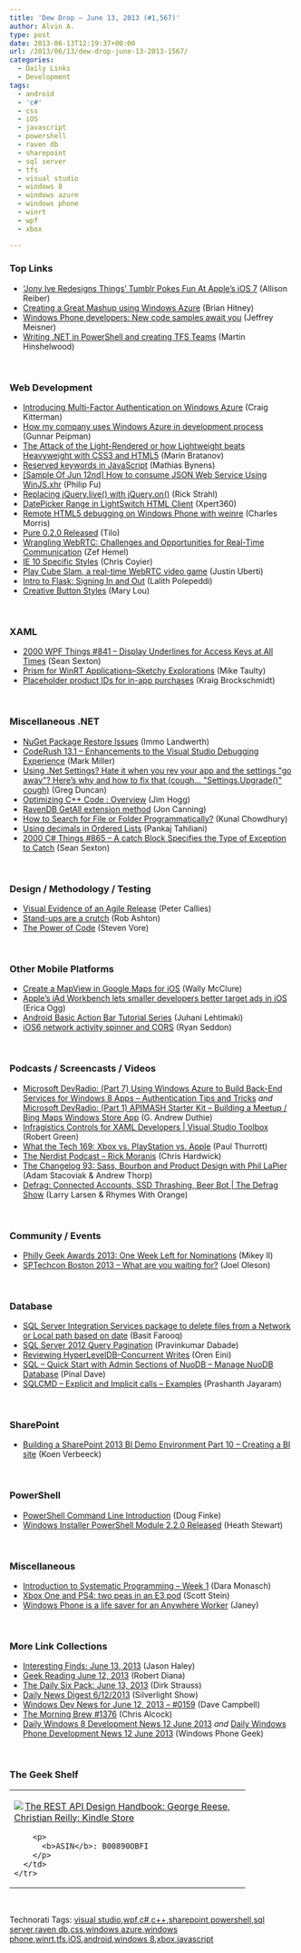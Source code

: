 ```yaml
---
title: 'Dew Drop – June 13, 2013 (#1,567)'
author: Alvin A.
type: post
date: 2013-06-13T12:19:37+00:00
url: /2013/06/13/dew-drop-june-13-2013-1567/
categories:
  - Daily Links
  - Development
tags:
  - android
  - 'c#'
  - css
  - iOS
  - javascript
  - powershell
  - raven db
  - sharepoint
  - sql server
  - tfs
  - visual studio
  - windows 8
  - windows azure
  - windows phone
  - winrt
  - wpf
  - xbox

---
```

### <a name="top"></a>Top Links

  * <a href="http://feeds.mashable.com/~r/Mashable/~3/-eMrzm7j74A/" target="_blank">&#8216;Jony Ive Redesigns Things&#8217; Tumblr Pokes Fun At Apple&#8217;s iOS 7</a> (Allison Reiber)
  * <a href="http://feedproxy.google.com/~r/structuretoobig/~3/BmqrLe8GcaY/post.aspx" target="_blank">Creating a Great Mashup using Windows Azure</a> (Brian Hitney)
  * <a href="http://blogs.technet.com/b/firehose/archive/2013/06/12/windows-phone-developers-new-code-samples-await-you.aspx" target="_blank">Windows Phone developers: New code samples await you</a> (Jeffrey Meisner)
  * <a href="http://feeds.hinshelwood.com/~/42273079/0/visualstudioalm~Writing-NET-in-PowerShell-and-creating-TFS-Teams/" target="_blank">Writing .NET in PowerShell and creating TFS Teams</a> (Martin Hinshelwood)

&#160;

### <a name="web"></a>Web Development

  * <a href="http://blogs.msdn.com/b/windowsazure/archive/2013/06/12/introducing-multi-factor-authentication-on-windows-azure.aspx" target="_blank">Introducing Multi-Factor Authentication on Windows Azure</a> (Craig Kitterman)
  * <a href="http://feedproxy.google.com/~r/gunnarpeipman/~3/yna5d1iPZXI/" target="_blank">How my company uses Windows Azure in development process</a> (Gunnar Peipman)
  * <a href="http://feedproxy.google.com/~r/Telerik/~3/dclG5sUY8hI/Attack-of-the-light-rendered-CSS3-and-HTML5-win" target="_blank">The Attack of the Light-Rendered or how Lightweight beats Heavyweight with CSS3 and HTML5</a> (Marin Bratanov)
  * <a href="http://mathiasbynens.be/notes/reserved-keywords" target="_blank">Reserved keywords in JavaScript</a> (Mathias Bynens)
  * <a href="http://blogs.msdn.com/b/codefx/archive/2013/06/13/sample-of-jun-12nd-how-to-consume-json-web-service-using-winjs-xhr.aspx" target="_blank">[Sample Of Jun 12nd] How to consume JSON Web Service Using WinJS.xhr</a> (Philip Fu)
  * <a href="http://feedproxy.google.com/~r/RickStrahl/~3/cZ-Brryhx0A/Replacing-jQuerylive-with-jQueryon" target="_blank">Replacing jQuery.live() with jQuery.on()</a> (Rick Strahl)
  * <a href="http://xpert360.wordpress.com/2013/06/12/datepicker-range-in-lightswitch-html-client/" target="_blank">DatePicker Range in LightSwitch HTML Client</a> (Xpert360)
  * <a href="http://blogs.windows.com/windows_phone/b/wpdev/archive/2013/06/12/remote-html5-debugging-on-windows-phone-with-weinre.aspx" target="_blank">Remote HTML5 debugging on Windows Phone with weinre</a> (Charles Morris)
  * <a href="http://feeds.yuiblog.com/~r/YahooUserInterfaceBlog/~3/s484kosBZGA/" target="_blank">Pure 0.2.0 Released</a> (Tilo)
  * <a href="http://www.infoq.com/news/2013/06/wrangling-webrtc" target="_blank">Wrangling WebRTC: Challenges and Opportunities for Real-Time Communication</a> (Zef Hemel)
  * <a href="http://css-tricks.com/ie-10-specific-styles/" target="_blank">IE 10 Specific Styles</a> (Chris Coyier)
  * <a href="http://blog.chromium.org/2013/06/play-cube-slam-real-time-webrtc-video.html" target="_blank">Play Cube Slam, a real-time WebRTC video game</a> (Justin Uberti)
  * <a href="http://feedproxy.google.com/~r/nettuts/~3/E4cf3iGOp7M/" target="_blank">Intro to Flask: Signing In and Out</a> (Lalith Polepeddi)
  * <a href="http://feedproxy.google.com/~r/tympanus/~3/BTG4pDbnPgE/" target="_blank">Creative Button Styles</a> (Mary Lou)

&#160;

### <a name="silverlight"></a>XAML

  * <a href="http://wpf.2000things.com/2013/06/13/841-display-underlines-for-access-keys-at-all-times/" target="_blank">2000 WPF Things #841 – Display Underlines for Access Keys at All Times</a> (Sean Sexton)
  * <a href="http://feedproxy.google.com/~r/mtaulty/~3/WSYBhJsapoU/prism-for-winrt-applications-sketchy-explorations.aspx" target="_blank">Prism for WinRT Applications–Sketchy Explorations</a> (Mike Taulty)
  * <a href="http://kraigbrockschmidt.com/blog/?p=897" target="_blank">Placeholder product IDs for in-app purchases</a> (Kraig Brockschmidt)

&#160;

### <a name="dotnet"></a>Miscellaneous .NET

  * <a href="http://blogs.msdn.com/b/dotnet/archive/2013/06/12/nuget-package-restore-issues.aspx" target="_blank">NuGet Package Restore Issues</a> (Immo Landwerth)
  * <a href="http://community.devexpress.com/blogs/markmiller/archive/2013/06/12/coderush-13-1-enhancements-to-the-debug-visualizer.aspx" target="_blank">CodeRush 13.1 &#8211; Enhancements to the Visual Studio Debugging Experience</a> (Mark Miller)
  * <a href="http://coolthingoftheday.blogspot.com/2013/06/using-net-settings-hate-it-when-you-rev.html" target="_blank">Using .Net Settings? Hate it when you rev your app and the settings "go away"? Here&#8217;s why and how to fix that (cough&#8230; "Settings.Upgrade()" cough)</a> (Greg Duncan)
  * <a href="http://blogs.msdn.com/b/vcblog/archive/2013/06/12/optimizing-c-code-new-title.aspx" target="_blank">Optimizing C++ Code : Overview</a> (Jim Hogg)
  * <a href="http://feedproxy.google.com/~r/geekswithblogs/~3/OPtxowsZRCE/ravendb-getall-extension-method.aspx" target="_blank">RavenDB GetAll extension method</a> (Jon Canning)
  * <a href="http://feedproxy.google.com/~r/kunal2383/~3/HMgzfq0ppAA/how-to-search-for-file-or-folder.html" target="_blank">How to Search for File or Folder Programmatically?</a> (Kunal Chowdhury)
  * <a href="http://feedproxy.google.com/~r/geekswithblogs/~3/jG0aLO0EPUc/using-decimals-in-ordered-lists.aspx" target="_blank">Using decimals in Ordered Lists</a> (Pankaj Tahiliani)
  * <a href="http://csharp.2000things.com/2013/06/13/865-a-catch-block-specifies-the-type-of-exception-to-catch/" target="_blank">2000 C# Things #865 – A catch Block Specifies the Type of Exception to Catch</a> (Sean Sexton)

&#160;

### <a name="design"></a>Design / Methodology / Testing

  * <a href="http://feedproxy.google.com/~r/LeadingAgile/~3/raEhWjbVwMU/" target="_blank">Visual Evidence of an Agile Release</a> (Peter Callies)
  * <a href="http://feedproxy.google.com/~r/RobAshton/~3/mrJQWvHQRXQ/stand-ups-are-a-crutch.html" target="_blank">Stand-ups are a crutch</a> (Rob Ashton)
  * <a href="http://feedproxy.google.com/~r/TestStudio/~3/4Gq50uP9y-g/The-Power-of-Code.aspx" target="_blank">The Power of Code</a> (Steven Vore)

&#160;

### <a name="mobile"></a>Other Mobile Platforms

  * <a href="http://visualstudiomagazine.com/articles/2013/06/01/how-to-use-google-maps-for-ios.aspx" target="_blank">Create a MapView in Google Maps for iOS</a> (Wally McClure)
  * <a href="http://feedproxy.google.com/~r/OmMalik/~3/uu7rzhljxHU/" target="_blank">Apple’s iAd Workbench lets smaller developers better target ads in iOS</a> (Erica Ogg)
  * <a href="http://mobile.dzone.com/articles/android-basic-action-bar" target="_blank">Android Basic Action Bar Tutorial Series</a> (Juhani Lehtimaki)
  * <a href="http://feedproxy.google.com/~r/TheCSSNinja/~3/Sl7-k6hsAuw/ios6-spinner" target="_blank">iOS6 network activity spinner and CORS</a> (Ryan Seddon)

&#160;

### <a name="podcasts"></a>Podcasts / Screencasts / Videos

  * <a href="http://feeds.devhammer.net/~r/devhammer/~3/Vl513T0HEdo/microsoft-devradio-part-6-using-windows-azure-to-build-back-end-services-for-windows-8-apps-%E2%80%93-authentication-tips-and-tricks" target="_blank">Microsoft DevRadio: (Part 7) Using Windows Azure to Build Back-End Services for Windows 8 Apps – Authentication Tips and Tricks</a> _and_ <a href="http://feeds.devhammer.net/~r/devhammer/~3/CRgdsK965-A/microsoft-devradio-part-1-apimash-starter-kit-%E2%80%93-building-a-meetup-bing-maps-windows-store-app" target="_blank">Microsoft DevRadio: (Part 1) APIMASH Starter Kit – Building a Meetup / Bing Maps Windows Store App</a> (G. Andrew Duthie)
  * <a href="http://channel9.msdn.com/Shows/Visual-Studio-Toolbox/Infragistics-Controls-for-XAML-Developers" target="_blank">Infragistics Controls for XAML Developers | Visual Studio Toolbox</a> (Robert Green)
  * <a href="http://winsupersite.com/podcasts/what-tech-169-xbox-vs-playstation-vs-apple" target="_blank">What the Tech 169: Xbox vs. PlayStation vs. Apple</a> (Paul Thurrott)
  * <a href="http://nerdist.libsyn.com/rick-moranis" target="_blank">The Nerdist Podcast &#8211; Rick Moranis</a> (Chris Hardwick)
  * <a href="http://5by5.tv/changelog/93" target="_blank">The Changelog 93: Sass, Bourbon and Product Design with Phil LaPier</a> (Adam Stacoviak & Andrew Thorp)
  * <a href="http://channel9.msdn.com/Shows/The-Defrag-Show/Defrag-Connected-Accounts-SSD-Thrashing-Beer-Bot" target="_blank">Defrag: Connected Accounts, SSD Thrashing, Beer Bot | The Defrag Show</a> (Larry Larsen & Rhymes With Orange)

&#160;

### <a name="events"></a>Community / Events

  * <a href="http://www.geekadelphia.com/2013/06/12/philly-geek-awards-2013-one-week-left-for-nominations/" target="_blank">Philly Geek Awards 2013: One Week Left for Nominations</a> (Mikey Il)
  * <a href="http://feedproxy.google.com/~r/JoelsSharepointLand/~3/lOjCIKXkVCY/ViewPost.aspx" target="_blank">SPTechcon Boston 2013 – What are you waiting for?</a> (Joel Oleson)

&#160;

### <a name="sql"></a>Database

  * <a href="http://feedproxy.google.com/~r/MSSQLTips-LatestSqlServerTips/~3/2nWybSUKVeU/tip.asp" target="_blank">SQL Server Integration Services package to delete files from a Network or Local path based on date</a> (Basit Farooq)
  * <a href="http://feedproxy.google.com/~r/sqlservercurry/blog/~3/MOj3R4K8RY4/sql-server-2012-query-pagination_12.html" target="_blank">SQL Server 2012 Query Pagination</a> (Pravinkumar Dabade)
  * <a href="http://feedproxy.google.com/~r/AyendeRahien/~3/jnlVJ4no_M8/reviewing-hyperleveldb-concurrent-writes" target="_blank">Reviewing HyperLevelDB–Concurrent Writes</a> (Oren Eini)
  * <a href="http://blog.sqlauthority.com/2013/06/13/sql-quick-start-with-admin-sections-of-nuodb-manage-nuodb-database/" target="_blank">SQL – Quick Start with Admin Sections of NuoDB – Manage NuoDB Database</a> (Pinal Dave)
  * <a href="http://www.sqlservercentral.com/blogs/powersql-by-prashanth-jayaram/2013/06/12/sqlcmd-explicit-and-implicit-calls-examples/" target="_blank">SQLCMD – Explicit and Implicit calls – Examples</a> (Prashanth Jayaram)

&#160;

### <a name="sp"></a>SharePoint

  * <a href="http://blogs.lessthandot.com/index.php/DataMgmt/business-intelligence-1/sharepoint-2013-bi-part-10" target="_blank">Building a SharePoint 2013 BI Demo Environment Part 10 – Creating a BI site</a> (Koen Verbeeck)

&#160;

### <a name="ps"></a>PowerShell

  * <a href="http://feedproxy.google.com/~r/oreilly/news/~3/LcNdNtCrang/powershell-command-line-introduction.html" target="_blank">PowerShell Command Line Introduction</a> (Doug Finke)
  * <a href="http://blogs.msdn.com/b/heaths/archive/2013/06/13/windows-installer-powershell-module-2-2-0-released.aspx" target="_blank">Windows Installer PowerShell Module 2.2.0 Released</a> (Heath Stewart)

&#160;

### <a name="misc"></a>Miscellaneous

  * <a href="http://www.infragistics.com/community/blogs/d-coding/archive/2013/06/12/introduction-to-systematic-programming-week-1.aspx" target="_blank">Introduction to Systematic Programming – Week 1</a> (Dara Monasch)
  * <a href="http://feedproxy.google.com/~r/cnet/tcoc/~3/2UFnuozfJEU/" target="_blank">Xbox One and PS4: two peas in an E3 pod</a> (Scott Stein)
  * <a href="http://www.mykindofphone.com/news/windows-phone-is-a-life-saver-for-an-anywhere-worker/" target="_blank">Windows Phone is a life saver for an Anywhere Worker</a> (Janey)

&#160;

### <a name="links"></a>More Link Collections

  * <a href="http://jasonhaley.com/blog/post/2013/06/13/Interesting-Finds-June-13-2013.aspx" target="_blank">Interesting Finds: June 13, 2013</a> (Jason Haley)
  * <a href="http://feeds.regulargeek.com/~r/RegularGeek/~3/BPJ5Pz493OI/" target="_blank">Geek Reading June 12, 2013</a> (Robert Diana)
  * <a href="http://feeds.feedblitz.com/~/42268397/0/dirkstrauss~The-Daily-Six-Pack-June" target="_blank">The Daily Six Pack: June 13, 2013</a> (Dirk Strauss)
  * <a href="http://feedproxy.google.com/~r/silverlightshow/~3/aIGmjkTSJy8/Daily-News-Digest-6-12-2013.aspx" target="_blank">Daily News Digest 6/12/2013</a> (Silverlight Show)
  * <a href="http://www.windowsdevnews.com/Blogs.aspx?ID=231" target="_blank">Windows Dev News for June 12, 2013 &#8211; #0159</a> (Dave Campbell)
  * <a href="http://feedproxy.google.com/~r/ReflectivePerspective/~3/bXErW0oaaeA/" target="_blank">The Morning Brew #1376</a> (Chris Alcock)
  * <a href="http://feedproxy.google.com/~r/Windowsphonegeek/~3/qp3nFtHnbLs/daily-windows-8-development-news-12-june-2013" target="_blank">Daily Windows 8 Development News 12 June 2013</a> _and_ <a href="http://feedproxy.google.com/~r/Windowsphonegeek/~3/EDrPufvtXT4/daily-windows-phone-development-news-12-june-2013" target="_blank">Daily Windows Phone Development News 12 June 2013</a> (Windows Phone Geek)

&#160;

### <a name="shelf"></a>The Geek Shelf

<div id="scid:7dc1bd33-94bd-46fd-a20b-0131235bcd47:538e2bdf-80fc-4ae4-9bff-d48c49be958c" class="wlWriterEditableSmartContent" style="float: none; padding-bottom: 0px; padding-top: 0px; padding-left: 0px; margin: 0px; display: inline; padding-right: 0px">
  <table cellspacing="0" cellpadding="2" width="400" border="0" unselectable="on">
    <tr>
      <td valign="top" width="400">
        <p>
          <a title="The REST API Design Handbook: George Reese, Christian Reilly: Kindle Store" href="http://www.amazon.com/exec/obidos/ASIN/B00890OBFI/alvinashcraft-20"><img data-recalc-dims="1" decoding="async" src="https://i0.wp.com/images.amazon.com/images/P/B00890OBFI.01.MZZZZZZZ.jpg?w=660" border="0" align="left" style="float:left" />The REST API Design Handbook: George Reese, Christian Reilly: Kindle Store</a>
        </p>
        
        <p>
          <b>ASIN</b>: B00890OBFI
        </p>
      </td>
    </tr>
  </table>
</div>

&#160;

<div id="scid:0767317B-992E-4b12-91E0-4F059A8CECA8:0f7c284f-a7df-4a07-bfb3-5e798813ce1f" class="wlWriterEditableSmartContent" style="float: none; padding-bottom: 0px; padding-top: 0px; padding-left: 0px; margin: 0px; display: inline; padding-right: 0px">
  Technorati Tags: <a href="http://technorati.com/tags/visual+studio" rel="tag">visual studio</a>,<a href="http://technorati.com/tags/wpf" rel="tag">wpf</a>,<a href="http://technorati.com/tags/c%23" rel="tag">c#</a>,<a href="http://technorati.com/tags/c%2b%2b" rel="tag">c++</a>,<a href="http://technorati.com/tags/sharepoint" rel="tag">sharepoint</a>,<a href="http://technorati.com/tags/powershell" rel="tag">powershell</a>,<a href="http://technorati.com/tags/sql+server" rel="tag">sql server</a>,<a href="http://technorati.com/tags/raven+db" rel="tag">raven db</a>,<a href="http://technorati.com/tags/css" rel="tag">css</a>,<a href="http://technorati.com/tags/windows+azure" rel="tag">windows azure</a>,<a href="http://technorati.com/tags/windows+phone" rel="tag">windows phone</a>,<a href="http://technorati.com/tags/winrt" rel="tag">winrt</a>,<a href="http://technorati.com/tags/tfs" rel="tag">tfs</a>,<a href="http://technorati.com/tags/iOS" rel="tag">iOS</a>,<a href="http://technorati.com/tags/android" rel="tag">android</a>,<a href="http://technorati.com/tags/windows+8" rel="tag">windows 8</a>,<a href="http://technorati.com/tags/xbox" rel="tag">xbox</a>,<a href="http://technorati.com/tags/javascript" rel="tag">javascript</a>
</div>